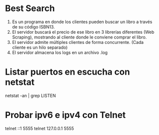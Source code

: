 # Best Search

1. Es un programa en donde los clientes pueden buscar un libro a través de su código ISBN13.
2. El servidor buscará el precio de ese libro en 3 librerías diferentes (Web Scraping), mostrando al cliente donde le conviene comprar el libro. 
3. El servidor admite múltiples clientes de forma concurrente. (Cada cliente es un hilo separado)  
4. El servidor almacena los logs en un archivo .log 


# Listar puertos en escucha con netstat
netstat -an | grep LISTEN

# Probar ipv6 e ipv4 con Telnet
telnet ::1  5555 
telnet 127.0.0.1  5555
